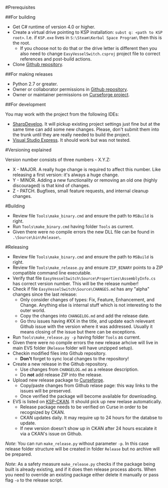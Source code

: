 #Prerequisites

##For building

* Get C# runtime of version 4.0 or higher.
* Create a virtual drive pointing to KSP installation: `subst q: <path to KSP root>`.
  I.e. if `KSP.exe` lives in `S:\Steam\Kerbal Space Program\` then this is the root.
  - If you choose not to do that or the drive letter is different then you also need
    to change `EasyVesselSwitch.csproj` project file to correct references and post-build
    actions.
* Clone [Github repository](https://github.com/ihsoft/EasyVesselSwitch).

##For making releases

* Python 2.7 or greater.
* Owner or collaborator permissions in [Github repository](https://github.com/ihsoft/EasyVesselSwitch).
* Owner or maintainer permissions on [Curseforge project](http://kerbal.curseforge.com/projects/easy-vessel-switch-evs).

##For development

You may work with the project from the following IDEs:

* [SharpDevelop](https://en.wikipedia.org/wiki/SharpDevelop).
  It will pickup existing project settings just fine but at the same time can add some new changes.
  Please, don't submit them into the trunk until they are really needed to build the project.
* [Visual Studio Express](https://www.visualstudio.com/en-US/products/visual-studio-express-vs).
  It should work but was not tested.

#Versioning explained

Version number consists of three numbers - X.Y.Z:
* X - MAJOR. A really huge change is required to affect this number. Like releasing a first version:
  it's always a huge change.
* Y - MINOR. Adding a new functionality or removing an old one (highly discouraged) is that kind
  of changes.
* Z - PATCH. Bugfixes, small feature requests, and internal cleanup changes.

#Building

* Review file `Tools\make_binary.cmd` and ensure the path to `MSBuild` is right.
* Run `Tools\make_binary.cmd` having folder `Tools` as current.
* Given there were no compile errors the new DLL file can be found in `.\Source\bin\Release\`.

#Releasing

* Review file `Tools\make_binary.cmd` and ensure the path to `MSBuild` is right.
* Review file `Tools\make_release.py` and ensure `ZIP_BINARY` points to a ZIP compatible command
  line executable.
* Verify that file `EasyVesselSwitch\Source\Properties\AssemblyInfo.cs` has correct version number.
  This will be the release number!
* Check if file `EasyVesselSwitch\Source\CHANGES.md` has any "alpha" changes since the last
  release:
  * Only consider changes of types: Fix, Feature, Enhancement, and Change. Anything else is
    internal stuff which is not interesting to the outer world.
  * Copy the changes into `CHANGELOG.md` and add the release date.
  * Go thru issues having #XX in the title, and update each releveant Github issue with the version
    where it was addressed. Usually it means closing of the issue but there can be exceptions.
* Run `Tools\make_release.py -p` having folder `Tools` as current.
* Given there were no compile errors the new release arhcive will live in main EVS folder
  (`Release` folder will have unzipped setup).
* Checkin modified files into Github repository.
  - **Don't** forget to sync local changes to the repository!
* Create a new release in the Github repository.
  - Use changes from `CHANGELOG.md` as a release description.
  - Do **not** add release ZIP into the release.
* Upload new release package to [Curseforge](http://kerbal.curseforge.com/projects/easy-vessel-switch-evs/files).
  - Copy/paste changes from Github relase page: this way links to the issues will be preserved.
  - Once verified the package will become available for downloading.
* EVS is listed on [KSP-CKAN](http://forum.kerbalspaceprogram.com/index.php?/topic/90246-the-comprehensive-kerbal-archive-network-ckan-package-manager-v1180-19-june-2016/).
  It should pick up new reelase automatically.
  - Release package needs to be verified on Curse in order to be recognized by CKAN.
  - CKAN updates daily. It may require up to 24 hours for the databse to update.
  - If new version doesn't show up in CKAN after 24 hours escalate it via a CKAN's issue on Github.

_Note_: You can run `make_release.py` without parameter `-p`. In this case release folder structure
will be created in folder `Release` but no archive will be prepared.

_Note_: As a safety measure `make_release.py` checks if the package being built is already
existing, and if it does then release process aborts. When you need to override an existing package
either delete it manually or pass flag `-o` to the release script.
